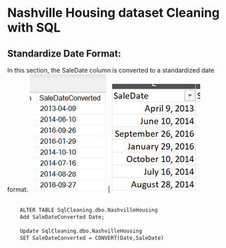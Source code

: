 # Nashville Housing dataset Cleaning with SQL

## Standardize Date Format:
In this section, the SaleDate column is converted to a standardized date format.
   ![preview](images/d1.png) | ![preview](images/sd2.png)

<pre>
  <code>
    ALTER TABLE SqlCleaning.dbo.NashvilleHousing
    Add SaleDateConverted Date;

    Update SqlCleaning.dbo.NashvilleHousing
    SET SaleDateConverted = CONVERT(Date,SaleDate)

  </code>
</pre>
